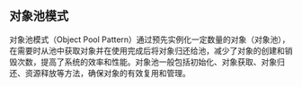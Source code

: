 ## 对象池模式

对象池模式（Object Pool Pattern）通过预先实例化一定数量的对象（对象池），在需要时从池中获取对象并在使用完成后将对象归还给池，减少了对象的创建和销毁次数，提高了系统的效率和性能。对象池一般包括初始化、对象获取、对象归还、资源释放等方法，确保对象的有效复用和管理。